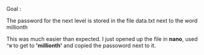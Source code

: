 Goal :

The password for the next level is stored in the file data.txt next to the word millionth

This was much easier than expected. I just opened up the file in **nano**, used ```^W``` to get to **'millionth'** and copied the passoword next to it.
